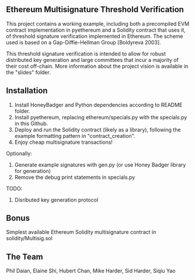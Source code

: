 Ethereum Multisignature Threshold Verification
----------------------------------------------

This project contains a working example, including both
a precompiled EVM contract implementation in pyethereum 
and a Solidity contract that uses it, of threshold signature
verification implemented in Ethereum.  The scheme used is
based on a Gap-Diffie-Hellman Group [Boldyreva 2003].

This threshold signature verification is intended to allow
for robust distributed key generation and large committees that
incur a majority of their cost off-chain.  More information about
the project vision is available in the "slides" folder.


Installation
------------

1. Install HoneyBadger and Python dependencies according to README folder.
2. Install pyethereum, replacing ethereum/specials.py with the specials.py in this Github.
3. Deploy and run the Solidity contract (likely as a library), following the example formatting pattern in "contract_creation".
4. Enjoy cheap multisignature transactions!


Optionally:

1. Generate example signatures with gen.py (or use Honey Badger library for generation)
2. Remove the debug print statements in specials.py


TODO:

1. Disributed key generation protocol 


Bonus
-----

Simplest available Ethereum Solidity multisignature contract in solidity/Multisig.sol


The Team
--------
Phil Daian, Elaine Shi, Hubert Chan, Mike Harder, Sid Harder, Siqiu Yao
